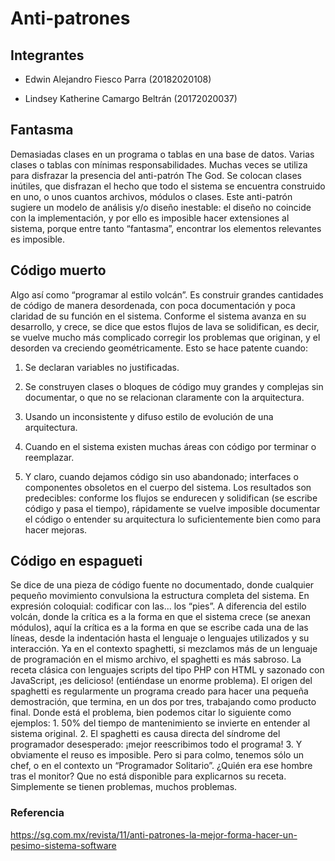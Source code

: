 # Anti-patrones

## Integrantes 

- Edwin Alejandro Fiesco Parra (20182020108)

- Lindsey Katherine Camargo Beltrán (20172020037)

## Fantasma 

Demasiadas clases en un programa o tablas en una base de datos. Varias clases o tablas con mínimas responsabilidades. Muchas veces se utiliza para disfrazar la presencia del anti-patrón The God. Se colocan clases inútiles, que disfrazan el hecho que todo el sistema se encuentra construido en uno, o unos cuantos archivos, módulos o clases. Este anti-patrón sugiere un modelo de análisis y/o diseño inestable: el diseño no coincide con la implementación, y por ello es imposible hacer extensiones al sistema, porque entre tanto “fantasma”, encontrar los elementos relevantes es imposible.

## Código muerto

Algo así como “programar al estilo volcán”. Es construir grandes cantidades de código de manera desordenada, con poca documentación y poca claridad de su función en el sistema. Conforme el sistema avanza en su desarrollo, y crece, se dice que estos flujos de lava se solidifican, es decir, se vuelve mucho más complicado corregir los problemas que originan, y el desorden va creciendo geométricamente. Esto se hace patente cuando: 

1. Se declaran variables no justificadas. 

2. Se construyen clases o bloques de código muy grandes y complejas sin documentar, o que no se relacionan claramente con la arquitectura. 

3. Usando un inconsistente y difuso estilo de evolución de una arquitectura. 

4. Cuando en el sistema existen muchas áreas con código por terminar o reemplazar. 

5. Y claro, cuando dejamos código sin uso abandonado; interfaces o componentes obsoletos en el cuerpo del sistema. Los resultados son predecibles: conforme los flujos se endurecen y solidifican (se escribe código y pasa el tiempo), rápidamente se vuelve imposible documentar el código o entender su arquitectura lo suficientemente bien como para hacer mejoras.

## Código en espagueti

Se dice de una pieza de código fuente no documentado, donde cualquier pequeño movimiento convulsiona la estructura completa del sistema. En expresión coloquial: codificar con las... los “pies”. A diferencia del estilo volcán, donde la crítica es a la forma en que el sistema crece (se anexan módulos), aquí la crítica es a la forma en que se escribe cada una de las líneas, desde la indentación hasta el lenguaje o lenguajes utilizados y su interacción. Ya en el contexto spaghetti, si mezclamos más de un lenguaje de programación en el mismo archivo, el spaghetti es más sabroso. La receta clásica con lenguajes scripts del tipo PHP con HTML y sazonado con JavaScript, ¡es delicioso! (entiéndase un enorme problema). El origen del spaghetti es regularmente un programa creado para hacer una pequeña demostración, que termina, en un dos por tres, trabajando como producto final. Donde está el problema, bien podemos citar lo siguiente como ejemplos: 1. 50% del tiempo de mantenimiento se invierte en entender al sistema original. 2. El spaghetti es causa directa del síndrome del programador desesperado: ¡mejor reescribimos todo el programa! 3. Y obviamente el reuso es imposible. Pero si para colmo, tenemos sólo un chef, o en el contexto un “Programador Solitario”. ¿Quién era ese hombre tras el monitor? Que no está disponible para explicarnos su receta. Simplemente se tienen problemas, muchos problemas.

### Referencia

https://sg.com.mx/revista/11/anti-patrones-la-mejor-forma-hacer-un-pesimo-sistema-software
